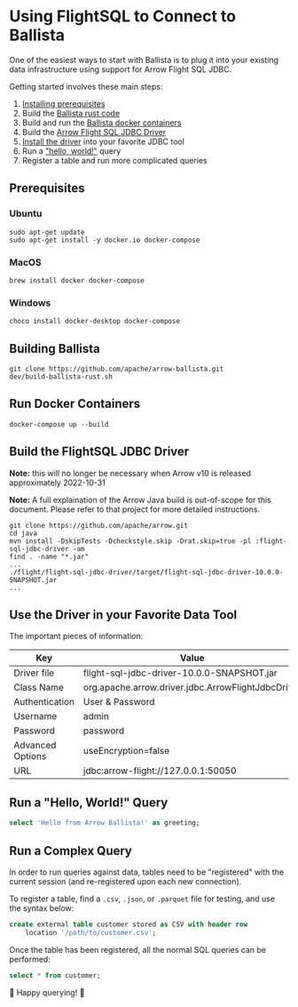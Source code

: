 <!---
  Licensed to the Apache Software Foundation (ASF) under one
  or more contributor license agreements.  See the NOTICE file
  distributed with this work for additional information
  regarding copyright ownership.  The ASF licenses this file
  to you under the Apache License, Version 2.0 (the
  "License"); you may not use this file except in compliance
  with the License.  You may obtain a copy of the License at

    http://www.apache.org/licenses/LICENSE-2.0

  Unless required by applicable law or agreed to in writing,
  software distributed under the License is distributed on an
  "AS IS" BASIS, WITHOUT WARRANTIES OR CONDITIONS OF ANY
  KIND, either express or implied.  See the License for the
  specific language governing permissions and limitations
  under the License.
-->

# Using FlightSQL to Connect to Ballista

One of the easiest ways to start with Ballista is to plug it into your existing data infrastructure using support for Arrow Flight SQL JDBC.

Getting started involves these main steps:

1. [Installing prerequisites](#prereq)
2. Build the [Ballista rust code](#rust)
3. Build and run the [Ballista docker containers](#docker)
4. Build the [Arrow Flight SQL JDBC Driver](#jdbc)
5. [Install the driver](#tool) into your favorite JDBC tool
6. Run a ["hello, world!"](#hello) query
7. Register a table and run more complicated queries

## <a name="prereq"/>Prerequisites

### Ubuntu

```shell
sudo apt-get update
sudo apt-get install -y docker.io docker-compose
```

### MacOS

```shell
brew install docker docker-compose
```

### Windows

```shell
choco install docker-desktop docker-compose
```

## <a name="rust"/>Building Ballista

```shell
git clone https://github.com/apache/arrow-ballista.git
dev/build-ballista-rust.sh
```

## <a name="docker"/> Run Docker Containers

```shell
docker-compose up --build
```

## <a name="jdbc"/>Build the FlightSQL JDBC Driver

**Note:** this will no longer be necessary when Arrow v10 is released approximately 2022-10-31

**Note:** A full explaination of the Arrow Java build is out-of-scope for this document. Please refer to that project for more detailed instructions.

```shell
git clone https://github.com/apache/arrow.git
cd java
mvn install -DskipTests -Dcheckstyle.skip -Drat.skip=true -pl :flight-sql-jdbc-driver -am
find . -name "*.jar"
...
./flight/flight-sql-jdbc-driver/target/flight-sql-jdbc-driver-10.0.0-SNAPSHOT.jar
...
```

## <a name="tool"/>Use the Driver in your Favorite Data Tool

The important pieces of information:

| Key              | Value                                              |
| ---------------- | -------------------------------------------------- |
| Driver file      | flight-sql-jdbc-driver-10.0.0-SNAPSHOT.jar         |
| Class Name       | org.apache.arrow.driver.jdbc.ArrowFlightJdbcDriver |
| Authentication   | User & Password                                    |
| Username         | admin                                              |
| Password         | password                                           |
| Advanced Options | useEncryption=false                                |
| URL              | jdbc:arrow-flight://127.0.0.1:50050                |

## <a name="hello"/>Run a "Hello, World!" Query

```sql
select 'Hello from Arrow Ballista!' as greeting;
```

## <a name="complex"/>Run a Complex Query

In order to run queries against data, tables need to be "registered" with the current session (and re-registered upon each new connection).

To register a table, find a `.csv`, `.json`, or `.parquet` file for testing, and use the syntax below:

```sql
create external table customer stored as CSV with header row
    location '/path/to/customer.csv';
```

Once the table has been registered, all the normal SQL queries can be performed:

```sql
select * from customer;
```

🎉 Happy querying! 🎉
